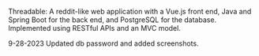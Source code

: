 Threadable: A reddit-like web application with a Vue.js front end, Java and Spring Boot for the back end, and PostgreSQL for the database. Implemented using RESTful APIs and an MVC model.

9-28-2023
Updated db password and added screenshots.
